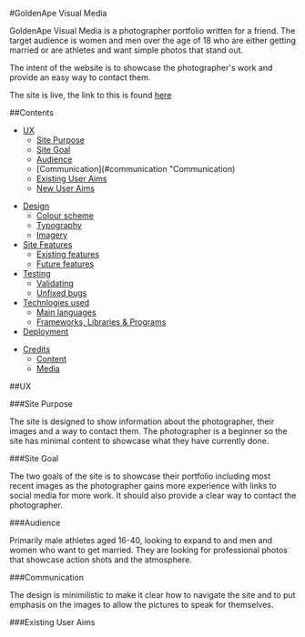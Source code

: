 #GoldenApe Visual Media

GoldenApe Visual Media is a photographer portfolio written for a friend. The target audience is women and men over the age of 18 who are either getting married or are athletes and want simple photos that stand out.

The intent of the website is to showcase the photographer's work and provide an easy way to contact them.

The site is live, the link to this is found [here]()

##Contents

- [UX](#UX)
  - [Site Purpose](#site-purpose "Site Purpose")
  - [Site Goal](#site-goal "Site Goal")
  - [Audience](#audience "Audience")
  - [Communication](#communication "Communication)
  - [Existing User Aims](#existing-user-aims "Existing User Aims")
  - [New User Aims](#new-user-aims "New User Aims")

* [Design](#design "Design")
  - [Colour scheme](#colour-scheme "Colour Scheme")
  - [Typography](#typography "Typography")
  - [Imagery](#imagery "Imagery")
* [Site Features](#site-features "Site Features")
  - [Existing features](#existing-features "Existing Features")
  - [Future features](#future-features "Future Features")
* [Testing](#testing "Testing")
  - [Validating](#validating "Validating")
  - [Unfixed bugs](#unfixed-bugs "Unfixed Bugs")
* [Technlogies used](#technologies-used "Technologies Used")
  - [Main languages](#main-languages "Main Languages")
  - [Frameworks, Libraries & Programs](#frameworks-libraries-programs "Frameworks, Libraries & Programs")
* [Deployment](#deployment "Deployment")

- [Credits](#credits "Credits")
  - [Content](#content "Content")
  - [Media](#media "Media")

##UX

###Site Purpose

The site is designed to show information about the photographer, their images and a way to contact them. The photographer is a beginner so the site has minimal content to showcase what they have currently done.

###Site Goal

The two goals of the site is to showcase their portfolio including most recent images as the photographer gains more experience with links to social media for more work. It should also provide a clear way to contact the photographer.

###Audience

Primarily male athletes aged 16-40, looking to expand to and men and women who want to get married. They are looking for professional photos that showcase action shots and the atmosphere.

###Communication

The design is minimilistic to make it clear how to navigate the site and to put emphasis on the images to allow the pictures to speak for themselves.

###Existing User Aims
